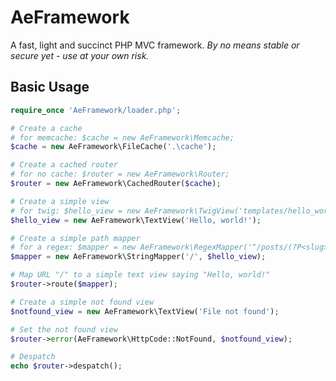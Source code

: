 AeFramework
===========

A fast, light and succinct PHP MVC framework. *By no means stable or secure yet - use at your own risk.*

Basic Usage
-----------

```php
require_once 'AeFramework/loader.php';

# Create a cache
# for memcache: $cache = new AeFramework\Memcache;
$cache = new AeFramework\FileCache('.\cache');

# Create a cached router
# for no cache: $router = new AeFramework\Router;
$router = new AeFramework\CachedRouter($cache);

# Create a simple view
# for twig: $hello_view = new AeFramework\TwigView('templates/hello_world.html');
$hello_view = new AeFramework\TextView('Hello, world!');

# Create a simple path mapper
# for a regex: $mapper = new AeFramework\RegexMapper('^/posts/(?P<slug>.*)/$', $this->hello_view);
$mapper = new AeFramework\StringMapper('/', $hello_view);

# Map URL "/" to a simple text view saying "Hello, world!"
$router->route($mapper);

# Create a simple not found view
$notfound_view = new AeFramework\TextView('File not found');

# Set the not found view
$router->error(AeFramework\HttpCode::NotFound, $notfound_view);

# Despatch
echo $router->despatch();
```
